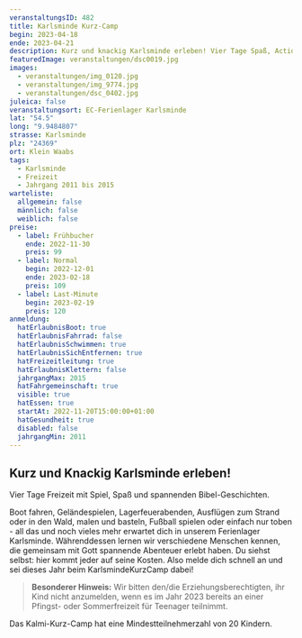 ```yaml
---
veranstaltungsID: 482
title: Karlsminde Kurz-Camp
begin: 2023-04-18
ende: 2023-04-21
description: Kurz und knackig Karlsminde erleben! Vier Tage Spaß, Action und Geschichten.
featuredImage: veranstaltungen/dsc0019.jpg
images:
  - veranstaltungen/img_0120.jpg
  - veranstaltungen/img_9774.jpg
  - veranstaltungen/dsc_0402.jpg
juleica: false
veranstaltungsort: EC-Ferienlager Karlsminde
lat: "54.5"
long: "9.9484807"
strasse: Karlsminde
plz: "24369"
ort: Klein Waabs
tags:
  - Karlsminde
  - Freizeit
  - Jahrgang 2011 bis 2015
warteliste:
  allgemein: false
  männlich: false
  weiblich: false
preise:
  - label: Frühbucher
    ende: 2022-11-30
    preis: 99
  - label: Normal
    begin: 2022-12-01
    ende: 2023-02-18
    preis: 109
  - label: Last-Minute
    begin: 2023-02-19
    preis: 120
anmeldung:
  hatErlaubnisBoot: true
  hatErlaubnisFahrrad: false
  hatErlaubnisSchwimmen: true
  hatErlaubnisSichEntfernen: true
  hatFreizeitleitung: true
  hatErlaubnisKlettern: false
  jahrgangMax: 2015
  hatFahrgemeinschaft: true
  visible: true
  hatEssen: true
  startAt: 2022-11-20T15:00:00+01:00
  hatGesundheit: true
  disabled: false
  jahrgangMin: 2011
---
```

## Kurz und Knackig Karlsminde erleben!

Vier Tage Freizeit mit Spiel, Spaß und spannenden Bibel-Geschichten.

Boot fahren, Geländespielen, Lagerfeuerabenden, Ausflügen zum Strand oder in den Wald, malen und basteln, Fußball spielen oder einfach nur toben - all das und noch vieles mehr erwartet dich in unserem Ferienlager Karlsminde. Währenddessen lernen wir verschiedene Menschen kennen, die gemeinsam mit Gott spannende Abenteuer erlebt haben.
Du siehst selbst: hier kommt jeder auf seine Kosten. Also melde dich schnell an und sei dieses Jahr beim KarlsmindeKurzCamp dabei!

> **Besonderer Hinweis:**
> Wir bitten den/die Erziehungsberechtigten, ihr Kind nicht anzumelden, wenn es im Jahr 2023 bereits an einer Pfingst- oder Sommerfreizeit für Teenager teilnimmt.

Das Kalmi-Kurz-Camp hat eine Mindestteilnehmerzahl von 20 Kindern.